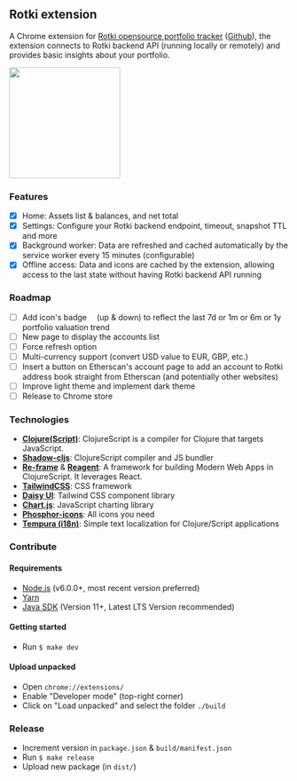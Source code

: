 
## Rotki extension


A Chrome extension for [Rotki opensource portfolio tracker](https://rotki.com/) ([Github](https://github.com/rotki/rotki)), the extension connects to Rotki backend API (running locally or remotely) and provides basic insights about your portfolio.

<img src='https://i.ibb.co/S3yXFch/Screenshot-at-Dec-08-20-48-44.png' width='200'>

### Features
- [X] Home: Assets list & balances, and net total
- [X] Settings: Configure your Rotki backend endpoint, timeout, snapshot TTL and more
- [X] Background worker: Data are refreshed and cached automatically by the service worker every 15 minutes (configurable)
- [X] Offline access: Data and icons are cached by the extension, allowing access to the last state without having Rotki backend API running

### Roadmap
- [ ] Add icon's badge <img src='https://t3.ftcdn.net/jpg/05/72/97/80/360_F_572978085_QOpHNLOHSZGu9T5qXENChujPGytJ3mdo.jpg' height='10'> (up & down) to reflect the last 7d or 1m or 6m or 1y portfolio valuation trend
- [ ] New page to display the accounts list
- [ ] Force refresh option
- [ ] Multi-currency support (convert USD value to EUR, GBP, etc.)
- [ ] Insert a button on Etherscan's account page to add an account to Rotki address book straight from Etherscan (and potentially other websites)
- [ ] Improve light theme and implement dark theme
- [ ] Release to Chrome store

### Technologies

- **[Clojure(Script)](https://clojurescript.org)**: ClojureScript is a compiler for Clojure that targets JavaScript.
- **[Shadow-cljs](https://github.com/thheller/shadow-cljs)**: ClojureScript compiler and JS bundler
- **[Re-frame](https://day8.github.io/re-frame/)** & **[Reagent](https://reagent-project.github.io/)**: A framework for building Modern Web Apps in ClojureScript. It leverages React.
- **[TailwindCSS](https://tailwindcss.com/)**: CSS framework
- **[Daisy UI](https://daisyui.com/)**: Tailwind CSS component library
- **[Chart.js](https://www.chartjs.org/)**: JavaScript charting library
- **[Phosphor-icons](https://phosphoricons.com/)**: All icons you need
- **[Tempura (i18n)](https://github.com/taoensso/tempura)**: Simple text localization for Clojure/Script applications

### Contribute

#### Requirements

- [Node.js](https://nodejs.org) (v6.0.0+, most recent version preferred)
- [Yarn](https://www.yarnpkg.com)
- [Java SDK](https://adoptium.net/) (Version 11+, Latest LTS Version recommended)

#### Getting started

- Run `$ make dev`

#### Upload unpacked

- Open `chrome://extensions/`
- Enable "Developer mode" (top-right corner)
- Click on "Load unpacked" and select the folder `./build`


### Release

- Increment version in `package.json` & `build/manifest.json`
- Run `$ make release`
- Upload new package (in `dist/`)